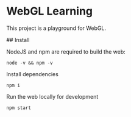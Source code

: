 # WebGL Learning

This project is a playground for WebGL.

## Install

NodeJS and npm are required to build the web:

`node -v && npm -v`

Install dependencies

`npm i`

Run the web locally for development

`npm start`
